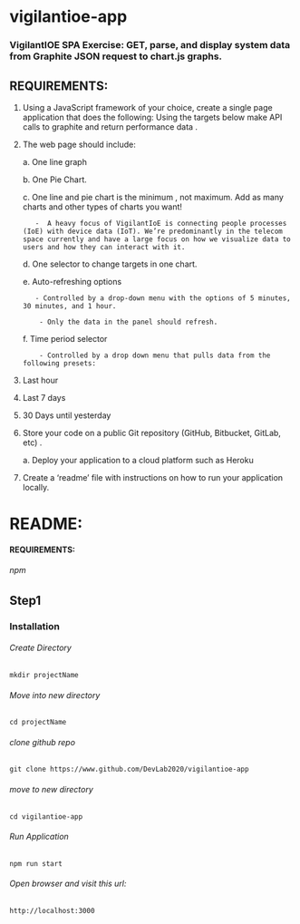 # vigilantioe-app

### VigilantIOE SPA Exercise: GET, parse, and display system data from Graphite JSON request to chart.js graphs.

## REQUIREMENTS:

1. Using a JavaScript framework of your choice, create a single page application that does the following: Using the targets below make API calls to graphite and return performance data . 


2. The web page should include: 

	a. One line graph 

	b. One Pie Chart. 

	c. One line and pie chart is the minimum , not maximum. Add as many charts and other types of charts you want! 

		  -  A heavy focus of VigilantIoE is connecting people processes (IoE) with device data (IoT). We’re predominantly in the telecom space currently and have a large focus on how we visualize data to users and how they can interact with it. 

	d. One selector to change targets in one chart. 

	e. Auto-refreshing options 

		  - Controlled by a drop-down menu with the options of 5 minutes, 30 minutes, and 1 hour. 

		   - Only the data in the panel should refresh. 

	f. Time period selector 

		   - Controlled by a drop down menu that pulls data from the following presets: 

1. Last hour 

2. Last 7 days 

3. 30 Days until yesterday 

3. Store your code on a public Git repository (GitHub, Bitbucket, GitLab, etc) . 

	a. Deploy your application to a cloud platform such as Heroku 

4. Create a ‘readme’ file with instructions on how to run your application locally.


# README:
#### REQUIREMENTS:
###### npm

## Step1

### Installation

###### Create Directory

	mkdir projectName

###### Move into new directory 

	cd projectName

###### clone github repo

	git clone https://www.github.com/DevLab2020/vigilantioe-app

###### move to new directory

	cd vigilantioe-app

###### Run Application

	npm run start	

###### Open browser and visit this url:

	http://localhost:3000
